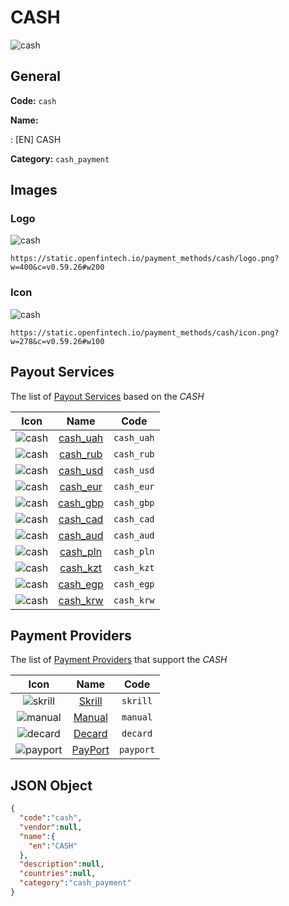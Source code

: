 
# CASH 
![cash](https://static.openfintech.io/payment_methods/cash/logo.png?w=400&c=v0.59.26#w200)  

## General 
**Code:** `cash` 
 
**Name:** 
 
:	[EN] CASH 
 
**Category:** `cash_payment` 
 

## Images 

### Logo 
![cash](https://static.openfintech.io/payment_methods/cash/logo.png?w=400&c=v0.59.26#w200)  

```
https://static.openfintech.io/payment_methods/cash/logo.png?w=400&c=v0.59.26#w200
```  

### Icon 
![cash](https://static.openfintech.io/payment_methods/cash/icon.png?w=278&c=v0.59.26#w100)  

```
https://static.openfintech.io/payment_methods/cash/icon.png?w=278&c=v0.59.26#w100
```  

## Payout Services 
 
The list of [Payout Services](/payout-services/) based on the _CASH_ 

|Icon|Name|Code| 
|:---:|:---:|:---:| 
|![cash](https://static.openfintech.io/payout_methods/cash/icon.png?w=278&c=v0.59.26#w40) |[cash_uah](/payout-services/cash_uah/)|`cash_uah`| 
|![cash](https://static.openfintech.io/payout_methods/cash/icon.png?w=278&c=v0.59.26#w40) |[cash_rub](/payout-services/cash_rub/)|`cash_rub`| 
|![cash](https://static.openfintech.io/payout_methods/cash/icon.png?w=278&c=v0.59.26#w40) |[cash_usd](/payout-services/cash_usd/)|`cash_usd`| 
|![cash](https://static.openfintech.io/payout_methods/cash/icon.png?w=278&c=v0.59.26#w40) |[cash_eur](/payout-services/cash_eur/)|`cash_eur`| 
|![cash](https://static.openfintech.io/payout_methods/cash/icon.png?w=278&c=v0.59.26#w40) |[cash_gbp](/payout-services/cash_gbp/)|`cash_gbp`| 
|![cash](https://static.openfintech.io/payout_methods/cash/icon.png?w=278&c=v0.59.26#w40) |[cash_cad](/payout-services/cash_cad/)|`cash_cad`| 
|![cash](https://static.openfintech.io/payout_methods/cash/icon.png?w=278&c=v0.59.26#w40) |[cash_aud](/payout-services/cash_aud/)|`cash_aud`| 
|![cash](https://static.openfintech.io/payout_methods/cash/icon.png?w=278&c=v0.59.26#w40) |[cash_pln](/payout-services/cash_pln/)|`cash_pln`| 
|![cash](https://static.openfintech.io/payout_methods/cash/icon.png?w=278&c=v0.59.26#w40) |[cash_kzt](/payout-services/cash_kzt/)|`cash_kzt`| 
|![cash](https://static.openfintech.io/payout_methods/cash/icon.png?w=278&c=v0.59.26#w40) |[cash_egp](/payout-services/cash_egp/)|`cash_egp`| 
|![cash](https://static.openfintech.io/payout_methods/cash/icon.png?w=278&c=v0.59.26#w40) |[cash_krw](/payout-services/cash_krw/)|`cash_krw`| 
 

## Payment Providers 
 
The list of [Payment Providers](/payment-providers/) that support the _CASH_ 

|Icon|Name|Code| 
|:---:|:---:|:---:| 
|![skrill](https://static.openfintech.io/payment_providers/skrill/icon.svg?w=278&c=v0.59.26#w100) |[Skrill](/payment-providers/skrill/)|`skrill`| 
|![manual](https://static.openfintech.io/payment_providers/manual/icon.svg?w=278&c=v0.59.26#w100) |[Manual](/payment-providers/manual/)|`manual`| 
|![decard](https://static.openfintech.io/payment_providers/decard/icon.svg?w=278&c=v0.59.26#w100) |[Decard](/payment-providers/decard/)|`decard`| 
|![payport](https://static.openfintech.io/payment_providers/payport/icon.svg?w=278&c=v0.59.26#w100) |[PayPort](/payment-providers/payport/)|`payport`| 
 

## JSON Object 

```json
{
  "code":"cash",
  "vendor":null,
  "name":{
    "en":"CASH"
  },
  "description":null,
  "countries":null,
  "category":"cash_payment"
}
```  
